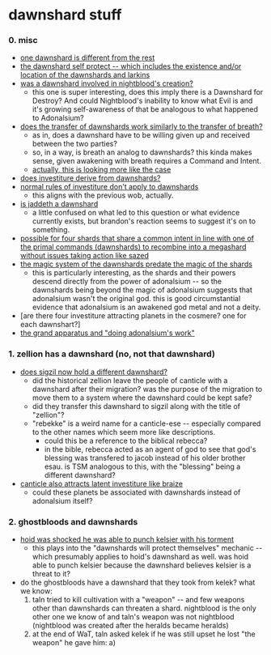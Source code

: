 # dawnshard stuff

### 0. misc
- [one dawnshard is different from the rest](https://wob.coppermind.net/events/226/#e4824)
- [the dawnshard self protect -- which includes the existence and/or location of the dawnshards and larkins](https://wob.coppermind.net/events/509/#e15937)
- [was a dawnshard involved in nightblood's creation?](https://wob.coppermind.net/events/509/#e16006)
  + this one is super interesting, does this imply there is a Dawnshard for Destroy?  And could Nightblood's inability to know what Evil is and it's growing self-awareness of that be analogous to what happened to Adonalsium?
- [does the transfer of dawnshards work similarly to the transfer of breath?](https://wob.coppermind.net/events/444/#e14329)
  + as in, does a dawnshard have to be willing given up and received between the two parties?
  + so, in a way, is breath an analog to dawnshards?  this kinda makes sense, given awakening with breath requires a Command and Intent.
  + [actually, this is looking more like the case](https://wob.coppermind.net/events/448/#e14411)
- [does investiture derive from dawnshards?](https://wob.coppermind.net/events/444/#e14324)
- [normal rules of investiture don't apply to dawnshards](https://wob.coppermind.net/events/509/#e15933)
  + this aligns with the previous wob, actually.
- [is jaddeth a dawnshard](https://wob.coppermind.net/events/472/#e14884)
  + a little confused on what led to this question or what evidence currently exists, but brandon's reaction seems to suggest it's on to something.
- [possible for four shards that share a common intent in line with one of the primal commands (dawnshards) to recombine into a megashard without issues taking action like sazed](https://wob.coppermind.net/events/517/#e16197)
- [the magic system of the dawnshards predate the magic of the shards](https://wob.coppermind.net/events/176/#e8498)
  + this is particularly interesting, as the shards and their powers descend directly from the power of adonalsium -- so the dawnshards being beyond the magic of adonalsium suggests that adonalsium wasn't the original god.  this is good circumstantial evidence that adonalsium is an awakened god metal and not a deity.
- [are there four investiture attracting planets in the cosmere?  one for each dawnshart?]
- [the grand apparatus and "doing adonalsium's work"](https://wob.coppermind.net/events/522/#e16290)

### 1. zellion has a dawnshard (no, not that dawnshard)
- [does sigzil now hold a different dawnshard?](https://wob.coppermind.net/events/494/#e15578)
  + did the historical zellion leave the people of canticle with a dawnshard after their migration?  was the purpose of the migration to move them to a system where the dawnshard could be kept safe?
  + did they transfer this dawnshard to sigzil along with the title of "zellion"?
  + "rebekke" is a weird name for a canticle-ese -- especially compared to the other names which seem more like descriptions.
    + could this be a reference to the biblical rebecca?
    + in the bible, rebecca acted as an agent of god to see that god's blessing was transfered to jacob instead of his older brother esau.  is TSM analogous to this, with the "blessing" being a different dawnshard?
- [canticle also attracts latent investiture like braize](https://wob.coppermind.net/events/522/#e16261)
  + could these planets be associated with dawnshards instead of adonalsium itself?

### 2. ghostbloods and dawnshards
- [hoid was shocked he was able to punch kelsier with his torment](https://wob.coppermind.net/events/444/#e14359)
  + this plays into the "dawnshards will protect themselves" mechanic -- which presumably applies to hoid's dawnshard as well.  was hoid able to punch kelsier because the dawnshard believes kelsier is a threat to it?
- do the ghostbloods have a dawnshard that they took from kelek?  what we know:
  1) taln tried to kill cultivation with a "weapon" -- and few weapons other than dawnshards can threaten a shard.  nightblood is the only other one we know of and taln's weapon was not nightblood (nightblood was created after the heralds became heralds)
  2) at the end of WaT, taln asked kelek if he was still upset he lost "the weapon" he gave him:
    a) 
